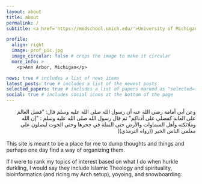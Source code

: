 ```yaml
---
layout: about
title: about
permalink: /
subtitle: <a href='https://medschool.umich.edu/'>University of Michigan Medical School</a>

profile:
  align: right
  image: prof_pic.jpg
  image_circular: false # crops the image to make it circular
  more_info: >
    <p>Ann Arbor, Michigan</p>

news: true # includes a list of news items
latest_posts: true # includes a list of the newest posts
selected_papers: true # includes a list of papers marked as "selected={true}"
social: true # includes social icons at the bottom of the page
---
```


<arabic-text>
<div style="text-align:right">
وعن أبي أمامة رضي الله عنه أن رسول الله صلى الله عليه وسلم قال: "فضل العالم على العابد كفضلي على أدناكم" ثم قال رسول الله صلى الله عليه وسلم : "إن الله وملائكته وأهل السماوات والأرض حتى النملة في جحرها وحتى الحوت ليصلون على معلمي الناس الخير ((رواه الترمذي))
</div>
</arabic-text>
<br>
This site is meant to be a place for me to dump thoughts and things and perhaps one day find a way of organizing them.

If I were to rank my topics of interest based on what I do when hurkle durkling, I would say they include Islamic Theology and spirituality, bioinformatics (and ricing my Arch setup), yoyoing, and snowboarding.

